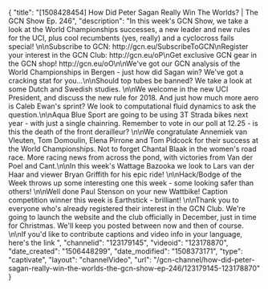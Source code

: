 {
    "title": "[1508428454] How Did Peter Sagan Really Win The Worlds? | The GCN Show Ep. 246",
    "description": "In this week's GCN Show, we take a look at the World Championships successes, a new leader and new rules for the UCI, plus cool recumbents (yes, really) and a cyclocross fails special! \n\nSubscribe to GCN: http:\/\/gcn.eu\/SubscribeToGCN\nRegister your interest in the GCN Club: http:\/\/gcn.eu\/oP\nGet exclusive GCN gear in the GCN shop! http:\/\/gcn.eu\/oO\n\nWe've got our GCN analysis of the World Championships in Bergen - just how did Sagan win? We've got a cracking stat for you...\n\nShould top tubes be banned? We take a look at some Dutch and Swedish studies. \n\nWe welcome in the new UCI President, and discuss the new rule for 2018. And just how much more aero is Caleb Ewan's sprint? We look to computational fluid dynamics to ask the question.\n\nAqua Blue Sport are going to be using 3T Strada bikes next year - with just a single chainring. Remember to vote in our poll at 12.25 - is this the death of the front derailleur? \n\nWe congratulate Annemiek van Vleuten, Tom Domoulin, Elena Pirrone and Tom Pidcock for their success at the World Championships. Not to forget Chantal Blaak in the women's road race. More racing news from across the pond, with victories from Van der Poel and Cant.\n\nIn this week's Wattage Bazooka we look to Lars van der Haar and viewer Bryan Griffith for his epic ride! \n\nHack\/Bodge of the Week throws up some interesting one this week - some looking safer than others! \n\nWell done Paul Stenson on your new Wattbike! Caption competition winner this week is Earthstick - brilliant! \n\nThank you to everyone who's already registered their interest in the GCN Club. We're going to launch the website and the club officially in December, just in time for Christmas. We'll keep you posted between now and then of course. \n\nIf you'd like to contribute captions and video info in your language, here's the link ",
    "channelid": "123179145",
    "videoid": "123178870",
    "date_created": "1506448299",
    "date_modified": "1508373171",
    "type": "captivate",
    "layout": "channelVideo",
    "url": "\/gcn-channel\/how-did-peter-sagan-really-win-the-worlds-the-gcn-show-ep-246\/123179145-123178870"
}